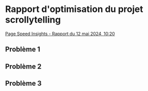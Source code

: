 # Rapport d'optimisation du projet scrollytelling

[Page Speed Insights - Rapport du 12 mai 2024, 10:20](https://pagespeed.web.dev/analysis/https-williamr-tim-momo-com/qnayoqwn8o?form_factor=mobile)

## Problème 1

## Problème 2

## Problème 3
